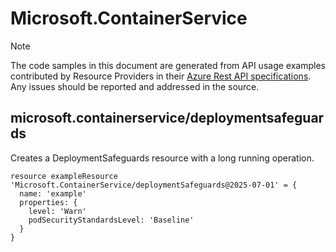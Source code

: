 # Microsoft.ContainerService
  
> [!NOTE]
> The code samples in this document are generated from API usage examples contributed by Resource Providers in their [Azure Rest API specifications](https://github.com/Azure/azure-rest-api-specs). Any issues should be reported and addressed in the source.


## microsoft.containerservice/deploymentsafeguards

Creates a DeploymentSafeguards resource with a long running operation.
```bicep
resource exampleResource 'Microsoft.ContainerService/deploymentSafeguards@2025-07-01' = {
  name: 'example'
  properties: {
    level: 'Warn'
    podSecurityStandardsLevel: 'Baseline'
  }
}
```
